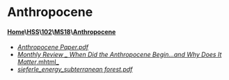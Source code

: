 # Anthropocene
#### [Home](..\..\..\..)\\[HSS](..\..\..)\\[102](..\..)\\[MS18](..)\\[Anthropocene]()
- [_Anthropocene Paper.pdf_](Anthropocene%20Paper.pdf)
- [_Monthly Review _ When Did the Anthropocene Begin…and Why Does It Matter_.mhtml_](Monthly%20Review%20_%20When%20Did%20the%20Anthropocene%20Begin…and%20Why%20Does%20It%20Matter_.mhtml)
- [_sieferle_energy_subterranean forest.pdf_](sieferle_energy_subterranean%20forest.pdf)
